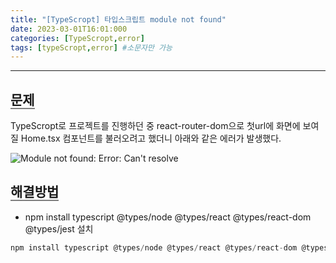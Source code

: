 ```yaml
---
title: "[TypeScropt] 타입스크립트 module not found"
date: 2023-03-01T16:01:000
categories: [TypeScropt,error]
tags: [typeScropt,error] #소문자만 가능
---
```


---

## <b style="border-bottom:2px solid gray">문제</b>
<p>TypeScropt로 프로젝트를 진행하던 중 react-router-dom으로 첫url에 화면에 보여질 Home.tsx 컴포넌트를 불러오려고 했더니 아래와 같은 에러가 발생했다.</p>
<img src="https://user-images.githubusercontent.com/88264006/222068777-311f0684-c655-4bcb-a074-384a9442c67a.png" alt="Module not found: Error: Can't resolve"/>

## <b style="border-bottom:2px solid gray">해결방법</b>
- npm install typescript @types/node @types/react @types/react-dom @types/jest 설치

```js
npm install typescript @types/node @types/react @types/react-dom @types/jest
```